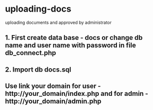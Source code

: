 # uploading-docs
uploading documents and approved by administrator

## 1. First create data base - docs or change db name and user name with password in file db_connect.php
## 2. Import db docs.sql

## Use link your domain for user - http://your_domain/index.php and for admin - http://your_domain/admin.php
